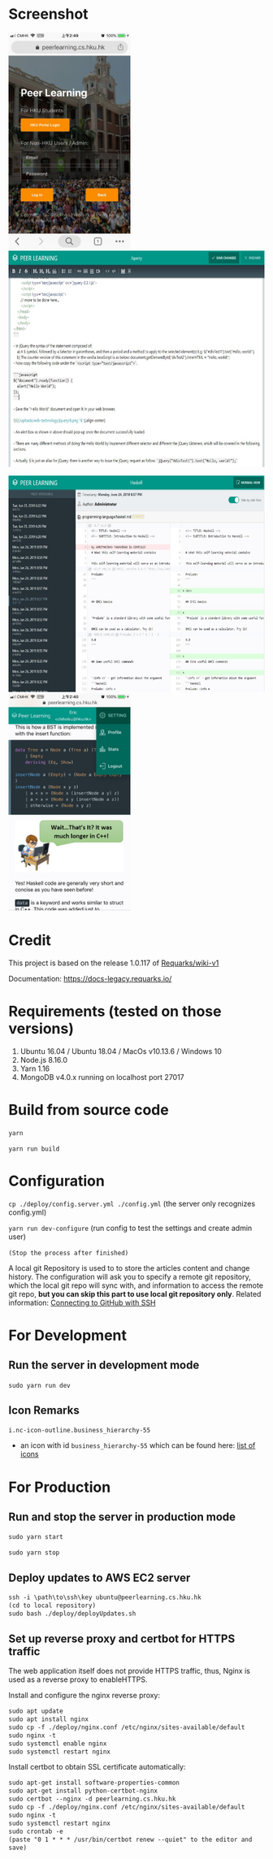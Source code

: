 
# Screenshot

<img src="https://raw.githubusercontent.com/hkucsplearn/peer-learning/master/assets/demo/1.jpg" width="240"> <img src="https://raw.githubusercontent.com/hkucsplearn/peer-learning/master/assets/demo/2.jpg" height="426">

<img src="https://raw.githubusercontent.com/hkucsplearn/peer-learning/master/assets/demo/3.jpg" height="426"> <img src="https://raw.githubusercontent.com/hkucsplearn/peer-learning/master/assets/demo/4.jpg" width="240">

# Credit

This project is based on the release 1.0.117 of [Requarks/wiki-v1](https://github.com/Requarks/wiki-v1)

Documentation: https://docs-legacy.requarks.io/

# Requirements (tested on those versions)

1. Ubuntu 16.04 / Ubuntu 18.04 / MacOs v10.13.6 / Windows 10
2. Node.js 8.16.0
3. Yarn 1.16
4. MongoDB v4.0.x running on localhost port 27017

# Build from source code

`yarn`

`yarn run build`

# Configuration

`cp ./deploy/config.server.yml ./config.yml` (the server only recognizes config.yml)

`yarn run dev-configure` (run config to test the settings and create admin user)

`(Stop the process after finished)`

A local git Repository is used to to store the articles content and change history. The configuration will ask you to specify a remote git repository, which the local git repo will sync with, and information to access the remote git repo, **but you can skip this part to use local git repository only**. Related information: [Connecting to GitHub with SSH](https://help.github.com/en/articles/connecting-to-github-with-ssh)


# For Development

## Run the server in development mode

`sudo yarn run dev`

## Icon Remarks

`i.nc-icon-outline.business_hierarchy-55`

* an icon with id `business_hierarchy-55` which can be found here: [list of icons](https://www.sindicalistasdebase.es/assets/css/icons/demo-glyph.html)

# For Production

## Run and stop the server in production mode

`sudo yarn start`

`sudo yarn stop`

## Deploy updates to AWS EC2 server

```
ssh -i \path\to\ssh\key ubuntu@peerlearning.cs.hku.hk
(cd to local repository)
sudo bash ./deploy/deployUpdates.sh
```

## Set up reverse proxy and certbot for HTTPS traffic

The web application itself does not provide HTTPS traffic, thus, Nginx is used as a reverse proxy to enableHTTPS.

Install and configure the nginx reverse proxy:

```
sudo apt update
sudo apt install nginx
sudo cp -f ./deploy/nginx.conf /etc/nginx/sites-available/default
sudo nginx -t
sudo systemctl enable nginx
sudo systemctl restart nginx
```

Install certbot to obtain SSL certificate automatically:

```
sudo apt-get install software-properties-common
sudo apt-get install python-certbot-nginx
sudo certbot --nginx -d peerlearning.cs.hku.hk
sudo cp -f ./deploy/nginx.conf /etc/nginx/sites-available/default
sudo nginx -t
sudo systemctl restart nginx
sudo crontab -e
(paste "0 1 * * * /usr/bin/certbot renew --quiet" to the editor and save)
```

